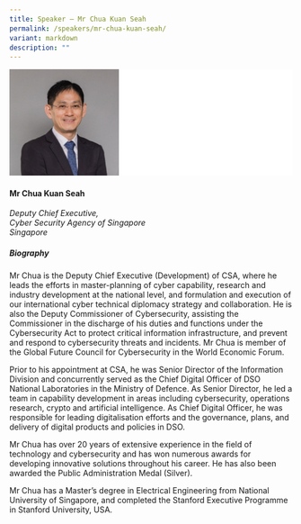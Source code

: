 ```yaml
---
title: Speaker – Mr Chua Kuan Seah
permalink: /speakers/mr-chua-kuan-seah/
variant: markdown
description: ""
---
```

![](/images/2025%20speakers/Chua_Kuan_Seah.png)
#### **Mr Chua Kuan Seah**

*Deputy Chief Executive, <br>Cyber Security Agency of Singapore<br>Singapore*

##### **Biography**
Mr Chua is the Deputy Chief Executive (Development) of CSA, where he leads the efforts in master-planning of cyber capability, research and industry development at the national level, and formulation and execution of our international cyber technical diplomacy strategy and collaboration. He is also the Deputy Commissioner of Cybersecurity, assisting the Commissioner in the discharge of his duties and functions under the Cybersecurity Act to protect critical information infrastructure, and prevent and respond to cybersecurity threats and incidents.  Mr Chua is member of the Global Future Council for Cybersecurity in the World Economic Forum.
 
Prior to his appointment at CSA, he was Senior Director of the Information Division and concurrently served as the Chief Digital Officer of DSO National Laboratories in the Ministry of Defence. As Senior Director, he   led a team in capability development in areas including cybersecurity, operations research, crypto and artificial intelligence. As Chief Digital Officer, he was responsible for leading digitalisation efforts and the governance, plans, and delivery of digital products and policies in DSO.
 
Mr Chua has over 20 years of extensive experience in the field of technology and cybersecurity and has won numerous awards for developing innovative solutions throughout his career. He has also been awarded the Public Administration Medal (Silver).
 
Mr Chua has a Master’s degree in Electrical Engineering from National University of Singapore, and completed the Stanford Executive Programme in Stanford University, USA.